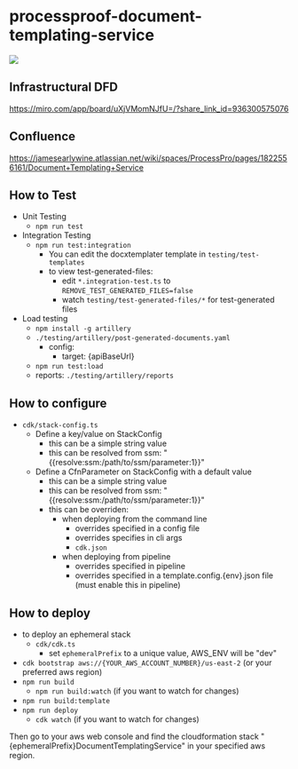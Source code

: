 # processproof-document-templating-service
<img src="https://codebuild.us-east-2.amazonaws.com/badges?uuid=eyJlbmNyeXB0ZWREYXRhIjoidSt5Q3RoblEwcUFkSDlyQTB6bzJQTDI2OWtWWDhzdklidVZ3SFU5T3puWTMwZC9CemV3a3NyR0tjRWJzVHp1aTJxVzlmMDF2UXVqVUVWbkFqcGhzT2JZPSIsIml2UGFyYW1ldGVyU3BlYyI6Ik5oOElxUWkyWTZ1OThaNXoiLCJtYXRlcmlhbFNldFNlcmlhbCI6MX0%3D&branch=main"/>

## Infrastructural DFD
https://miro.com/app/board/uXjVMomNJfU=/?share_link_id=936300575076

## Confluence
https://jamesearlywine.atlassian.net/wiki/spaces/ProcessPro/pages/1822556161/Document+Templating+Service

## How to Test
- Unit Testing
  - `npm run test`
- Integration Testing
  - `npm run test:integration`
    - You can edit the docxtemplater template in `testing/test-templates`
    - to view test-generated-files: 
      - edit `*.integration-test.ts` to `REMOVE_TEST_GENERATED_FILES=false`
      - watch `testing/test-generated-files/*` for test-generated files
- Load testing
  - `npm install -g artillery`
  - `./testing/artillery/post-generated-documents.yaml`
    - config: 
      - target: {apiBaseUrl}
  - `npm run test:load`
  - reports: `./testing/artillery/reports`

## How to configure
  - `cdk/stack-config.ts`
    - Define a key/value on StackConfig
      - this can be a simple string value
      - this can be resolved from ssm: "{{resolve:ssm:/path/to/ssm/parameter:1}}"
    - Define a CfnParameter on StackConfig with a default value
      - this can be a simple string value
      - this can be resolved from ssm: "{{resolve:ssm:/path/to/ssm/parameter:1}}"
      - this can be overriden:
        - when deploying from the command line
          - overrides specified in a config file
          - overrides specifies  in cli args
          - `cdk.json`
        - when deploying from pipeline 
          - overrides specified in pipeline
          - overrides specified in a template.config.{env}.json file (must enable this in pipeline)
        
## How to deploy
- to deploy an ephemeral stack 
  - `cdk/cdk.ts`
    - set `ephemeralPrefix` to a unique value, AWS_ENV will be "dev"
- `cdk bootstrap aws://{YOUR_AWS_ACCOUNT_NUMBER}/us-east-2` (or your preferred aws region)
- `npm run build`
  - `npm run build:watch` (if you want to watch for changes)
- `npm run build:template`
- `npm run deploy` 
  - `cdk watch` (if you want to watch for changes)

Then go to your aws web console and find the cloudformation stack "{ephemeralPrefix}DocumentTemplatingService" in your specified aws region.